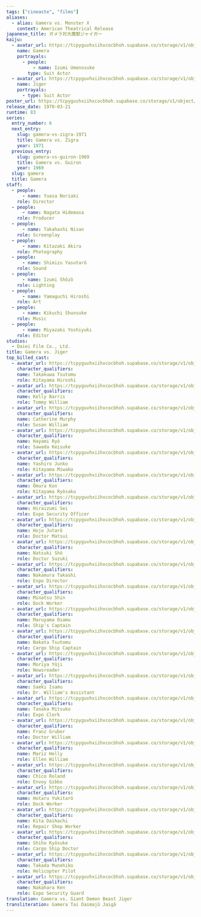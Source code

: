 ```yaml
---
tags: ["cineaste", "films"]
aliases:
  - alias: Gamera vs. Monster X
    context: American Theatrical Release
japanese_title: ガメラ対大魔獣ジャイガー
kaiju:
  - avatar_url: https://tcpyguvhxiihxcocbhoh.supabase.co/storage/v1/object/public/godzilla-cineaste-public/content/films/gamera-vs-jiger-1970/kaiju-avatars/umenosuke-izumi-0.jpg?t=2023-09-01T02%3A54%3A53.673Z
    name: Gamera
    portrayals:
      - people:
          - name: Izumi Umenosuke
        type: Suit Actor
  - avatar_url: https://tcpyguvhxiihxcocbhoh.supabase.co/storage/v1/object/public/godzilla-cineaste-public/content/films/gamera-vs-jiger-1970/kaiju-avatars/00590.jpg?t=2023-09-19T00%3A45%3A02.099Z
    name: Jiger
    portrayals:
      - type: Suit Actor
poster_url: https://tcpyguvhxiihxcocbhoh.supabase.co/storage/v1/object/public/godzilla-cineaste-public/content/films/gamera-vs-jiger-1970/posters/gamera-vs-jiger-1970.jpg
release_date: 1970-03-21
runtime: 83
series:
  entry_number: 6
  next_entry:
    slug: gamera-vs-zigra-1971
    title: Gamera vs. Zigra
    year: 1971
  previous_entry:
    slug: gamera-vs-guiron-1969
    title: Gamera vs. Guiron
    year: 1969
  slug: gamera
  title: Gamera
staff:
  - people:
      - name: Yuasa Noriaki
    role: Director
  - people:
      - name: Nagata Hidemasa
    role: Producer
  - people:
      - name: Takahashi Nisan
    role: Screenplay
  - people:
      - name: Kitazaki Akira
    role: Photography
  - people:
      - name: Shimizu Yasutarô
    role: Sound
  - people:
      - name: Izumi Shôzô
    role: Lighting
  - people:
      - name: Yamaguchi Hiroshi
    role: Art
  - people:
      - name: Kikuchi Shunsuke
    role: Music
  - people:
      - name: Miyazaki Yoshiyuki
    role: Editor
studios:
  - Daiei Film Co., Ltd.
title: Gamera vs. Jiger
top_billed_cast:
  - avatar_url: https://tcpyguvhxiihxcocbhoh.supabase.co/storage/v1/object/public/godzilla-cineaste-public/content/films/gamera-vs-jiger-1970/cast-avatars/tsutomu-takakuwa-0.jpg
    character_qualifiers:
    name: Takakuwa Tsutomu
    role: Kitayama Hiroshi
  - avatar_url: https://tcpyguvhxiihxcocbhoh.supabase.co/storage/v1/object/public/godzilla-cineaste-public/content/films/gamera-vs-jiger-1970/cast-avatars/kelly-baris-0.jpg
    character_qualifiers:
    name: Kelly Barris
    role: Tommy William
  - avatar_url: https://tcpyguvhxiihxcocbhoh.supabase.co/storage/v1/object/public/godzilla-cineaste-public/content/films/gamera-vs-jiger-1970/cast-avatars/catherine-murphy-0.jpg
    character_qualifiers:
    name: Catherine Murphy
    role: Susan William
  - avatar_url: https://tcpyguvhxiihxcocbhoh.supabase.co/storage/v1/object/public/godzilla-cineaste-public/content/films/gamera-vs-jiger-1970/cast-avatars/ryu-hayami-0.jpg
    character_qualifiers:
    name: Hayami Ryô
    role: Sawada Keisuke
  - avatar_url: https://tcpyguvhxiihxcocbhoh.supabase.co/storage/v1/object/public/godzilla-cineaste-public/content/films/gamera-vs-jiger-1970/cast-avatars/junko-yashiro-0.jpg
    character_qualifiers:
    name: Yashiro Junko
    role: Kitayama Miwako
  - avatar_url: https://tcpyguvhxiihxcocbhoh.supabase.co/storage/v1/object/public/godzilla-cineaste-public/content/films/gamera-vs-jiger-1970/cast-avatars/kon-omura-0.jpg
    character_qualifiers:
    name: Ômura Kon
    role: Kitayama Ryôsaku
  - avatar_url: https://tcpyguvhxiihxcocbhoh.supabase.co/storage/v1/object/public/godzilla-cineaste-public/content/films/gamera-vs-jiger-1970/cast-avatars/sei-hiraizumi-0.jpg
    character_qualifiers:
    name: Hiraizumi Sei
    role: Expo Security Officer
  - avatar_url: https://tcpyguvhxiihxcocbhoh.supabase.co/storage/v1/object/public/godzilla-cineaste-public/content/films/gamera-vs-jiger-1970/cast-avatars/jutaro-hojo-0.jpg
    character_qualifiers:
    name: Hojo Jutarô
    role: Doctor Matsui
  - avatar_url: https://tcpyguvhxiihxcocbhoh.supabase.co/storage/v1/object/public/godzilla-cineaste-public/content/films/gamera-vs-jiger-1970/cast-avatars/sho-natsuki-0.jpg
    character_qualifiers:
    name: Natsuki Shô
    role: Doctor Suzuki
  - avatar_url: https://tcpyguvhxiihxcocbhoh.supabase.co/storage/v1/object/public/godzilla-cineaste-public/content/films/gamera-vs-jiger-1970/cast-avatars/takashi-nakamura-0.jpg
    character_qualifiers:
    name: Nakamura Takashi
    role: Expo Director
  - avatar_url: https://tcpyguvhxiihxcocbhoh.supabase.co/storage/v1/object/public/godzilla-cineaste-public/content/films/gamera-vs-jiger-1970/cast-avatars/shin-minatsu-0.jpg
    character_qualifiers:
    name: Minatsu Shin
    role: Dock Worker
  - avatar_url: https://tcpyguvhxiihxcocbhoh.supabase.co/storage/v1/object/public/godzilla-cineaste-public/content/films/gamera-vs-jiger-1970/cast-avatars/osamu-maruyama-0.jpg
    character_qualifiers:
    name: Maruyama Osamu
    role: Ship's Captain
  - avatar_url: https://tcpyguvhxiihxcocbhoh.supabase.co/storage/v1/object/public/godzilla-cineaste-public/content/films/gamera-vs-jiger-1970/cast-avatars/tsutomu-nakata-0.jpg
    character_qualifiers:
    name: Nakata Tsutomu
    role: Cargo Ship Captain
  - avatar_url: https://tcpyguvhxiihxcocbhoh.supabase.co/storage/v1/object/public/godzilla-cineaste-public/content/films/gamera-vs-jiger-1970/cast-avatars/yuji-moriya-0.jpg
    character_qualifiers:
    name: Moriya Yûji
    role: Newsreader
  - avatar_url: https://tcpyguvhxiihxcocbhoh.supabase.co/storage/v1/object/public/godzilla-cineaste-public/content/films/gamera-vs-jiger-1970/cast-avatars/isamu-saeki-0.jpg
    character_qualifiers:
    name: Saeki Isamu
    role: Dr. William's Assistant
  - avatar_url: https://tcpyguvhxiihxcocbhoh.supabase.co/storage/v1/object/public/godzilla-cineaste-public/content/films/gamera-vs-jiger-1970/cast-avatars/mitsuko-tanaka-0.jpg
    character_qualifiers:
    name: Tanaka Mitsuko
    role: Expo Clerk
  - avatar_url: https://tcpyguvhxiihxcocbhoh.supabase.co/storage/v1/object/public/godzilla-cineaste-public/content/films/gamera-vs-jiger-1970/cast-avatars/franz-gruber-0.jpg
    character_qualifiers:
    name: Franz Gruber
    role: Doctor William
  - avatar_url: https://tcpyguvhxiihxcocbhoh.supabase.co/storage/v1/object/public/godzilla-cineaste-public/content/films/gamera-vs-jiger-1970/cast-avatars/mariz-helly-0.jpg
    character_qualifiers:
    name: Mariz Helly
    role: Ellen William
  - avatar_url: https://tcpyguvhxiihxcocbhoh.supabase.co/storage/v1/object/public/godzilla-cineaste-public/content/films/gamera-vs-jiger-1970/cast-avatars/chico-roland-0.jpg
    character_qualifiers:
    name: Chico Roland
    role: Envoy Gibbo
  - avatar_url: https://tcpyguvhxiihxcocbhoh.supabase.co/storage/v1/object/public/godzilla-cineaste-public/content/films/gamera-vs-jiger-1970/cast-avatars/yukitaro-hotaru-0.jpg
    character_qualifiers:
    name: Hotaru Yukitarô
    role: Dock Worker
  - avatar_url: https://tcpyguvhxiihxcocbhoh.supabase.co/storage/v1/object/public/godzilla-cineaste-public/content/films/gamera-vs-jiger-1970/cast-avatars/daihachi-kita-0.jpg
    character_qualifiers:
    name: Kita Daihachi
    role: Repair Shop Worker
  - avatar_url: https://tcpyguvhxiihxcocbhoh.supabase.co/storage/v1/object/public/godzilla-cineaste-public/content/films/gamera-vs-jiger-1970/cast-avatars/kyosuke-shiho-0.jpg
    character_qualifiers:
    name: Shiho Kyôsuke
    role: Cargo Ship Doctor
  - avatar_url: https://tcpyguvhxiihxcocbhoh.supabase.co/storage/v1/object/public/godzilla-cineaste-public/content/films/gamera-vs-jiger-1970/cast-avatars/munehiko-takada-0.jpg
    character_qualifiers:
    name: Takada Munehiko
    role: Helicopter Pilot
  - avatar_url: https://tcpyguvhxiihxcocbhoh.supabase.co/storage/v1/object/public/godzilla-cineaste-public/content/films/gamera-vs-jiger-1970/cast-avatars/ken-nakahara-0.jpg
    character_qualifiers:
    name: Nakahara Ken
    role: Expo Security Guard
translation: Gamera vs. Giant Demon Beast Jiger
transliteration: Gamera Tai Daimajû Jaigâ
---
```

